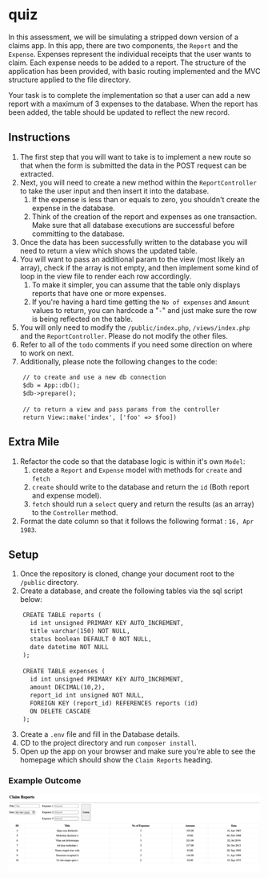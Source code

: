 # quiz

In this assessment, we will be simulating a stripped down version of a claims app.
In this app, there are two components, the `Report` and the `Expense`. Expenses represent the individual
receipts that the user wants to claim. Each expense needs to be added to a report. The structure of the
application has been provided, with basic routing implemented and the MVC structure applied to the file
directory.

Your task is to complete the implementation so that a user can add a new report with a maximum of 3 expenses
to the database. When the report has been added, the table should be updated to reflect the new record.

## Instructions
1. The first step that you will want to take is to implement a new route so that when the form is submitted 
    the data in the POST request can be extracted. 
2. Next, you will need to create a new method within the `ReportController` to take the user input and then insert
    it into the database. 
   1. If the expense is less than or equals to zero, you shouldn't create the expense in the database. 
   2. Think of the creation of the report and expenses as one transaction. Make sure that all database executions are successful before committing to the database. 
3. Once the data has been successfully written to the database you will need to return a view which shows the updated table.
4. You will want to pass an additional param to the view (most likely an array), check if the array is not empty,  and then implement some kind of loop in the view file to render each row accordingly. 
   1. To make it simpler, you can assume that the table only displays reports that have one or more expenses. 
   2. If you're having a hard time getting the `No of expenses` and `Amount` values to return, you can hardcode a "`-`" 
       and just make sure the row is being reflected on the table. 
5. You will only need to modify the `/public/index.php`, `/views/index.php` and the `ReportController`. 
   Please do not modify the other files. 
6. Refer to all of the `todo` comments if you need some direction on where to work on next. 
7. Additionally, please note the following changes to the code:

````
    // to create and use a new db connection
    $db = App::db();
    $db->prepare();
    
    // to return a view and pass params from the controller
    return View::make('index', ['foo' => $foo])
````
## Extra Mile
1. Refactor the code so that the database logic is within it's own `Model`:
   1. create a `Report` and `Expense` model with methods for `create` and `fetch`
   2. `create` should write to the database and return the `id` (Both report and expense model).
   3. `fetch` should run a `select` query and return the results (as an array) to the `Controller` method.
2. Format the date column so that it follows the following format : `16, Apr 1983`.

## Setup

1. Once the repository is cloned, change your document root to the `/public` directory.
2. Create a database, and create the following tables via the sql script below: 

````
    CREATE TABLE reports (
      id int unsigned PRIMARY KEY AUTO_INCREMENT,
      title varchar(150) NOT NULL,
      status boolean DEFAULT 0 NOT NULL,
      date datetime NOT NULL
    );

    CREATE TABLE expenses (
      id int unsigned PRIMARY KEY AUTO_INCREMENT,
      amount DECIMAL(10,2),
      report_id int unsigned NOT NULL,
      FOREIGN KEY (report_id) REFERENCES reports (id)
      ON DELETE CASCADE
    );
````
3. Create a `.env` file and fill in the Database details.
4. CD to the project directory and run `composer install`.
5. Open up the app on your browser and make sure you're able to see the homepage which should show the `Claim Reports` heading. 

### Example Outcome
![img.png](example.png)